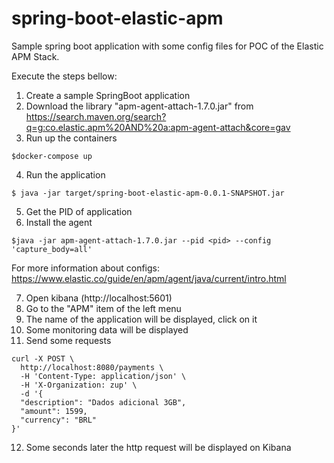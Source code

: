 # spring-boot-elastic-apm

Sample spring boot application with some config files for POC of the Elastic APM Stack.

Execute the steps bellow:

1. Create a sample SpringBoot application
2. Download the library "apm-agent-attach-1.7.0.jar" from https://search.maven.org/search?q=g:co.elastic.apm%20AND%20a:apm-agent-attach&core=gav
3. Run up the containers 
```shell 
$docker-compose up
```
4. Run the application 
```shell 
$ java -jar target/spring-boot-elastic-apm-0.0.1-SNAPSHOT.jar
```
5. Get the PID of application
6. Install the agent 
```shell
$java -jar apm-agent-attach-1.7.0.jar --pid <pid> --config 'capture_body=all'
```
For more information about configs: https://www.elastic.co/guide/en/apm/agent/java/current/intro.html

7. Open kibana (http://localhost:5601)
8. Go to the "APM" item of the left menu
9. The name of the application will be displayed, click on it
10. Some monitoring data will be displayed
11. Send some requests 
```shell
curl -X POST \
  http://localhost:8080/payments \
  -H 'Content-Type: application/json' \
  -H 'X-Organization: zup' \
  -d '{
  "description": "Dados adicional 3GB",
  "amount": 1599,
  "currency": "BRL"
}'
```
12. Some seconds later the http request will be displayed on Kibana

